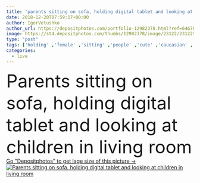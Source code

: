 ```yaml
---
title: 'parents sitting on sofa, holding digital tablet and looking at children in living room'
date: 2018-12-20T07:59:17+00:00
author: IgorVetushko
author_url: https://depositphotos.com/portfolio-12982378.html?ref=64678756
image: https://st4.depositphotos.com/thumbs/12982378/image/23122/231225810/api_thumb_450.jpg?forcejpeg=true
type: "post"
tags: ['holding' ,'female' ,'sitting' ,'people' ,'cute' ,'caucasian' ,'family' ,'male' ,'man' ,'connection' ,'boy' ,'childhood' ,'children' ,'kids' ,'pretty' ,'home' ,'woman' ,'communication' ,'together' ,'togetherness' ,'looking' ,'indoors' ,'son' ,'daughter' ,'apartment' ,'handsome' ,'mother' ,'gadget' ,'brother' ,'sister' ,'sofa' ,'mom' ,'wife' ,'husband' ,'dad' ,'father' ,'offsprings' ,'bonding' ,'siblings' ,'Color Image' ,'copy space' ,'Elementary Age' ,'Living Room' ,'Casual Clothing' ,'Two Parents' ,'Digital Tablet' ,'digital device' ,'preschool age' ]
categories: 
  - live
---
```

<div aling="center">
            <font size="60"> Parents sitting on sofa, holding digital tablet and looking at children in living room</font>   
</div>
<div>
    <a href='https://st4.depositphotos.com/thumbs/12982378/image/23122/231225810/api_thumb_450.jpg?forcejpeg=true?ref=64678756' target=_blank > Go "Depositphotos" to get lage size of this picture ->
        <img href='https://st4.depositphotos.com/thumbs/12982378/image/23122/231225810/api_thumb_450.jpg?forcejpeg=true?ref=64678756' src='https://st4.depositphotos.com/12982378/23122/i/950/depositphotos_231225810-stock-photo-parents-sitting-sofa-holding-digital.jpg?forcejpeg=true' alt='Parents sitting on sofa, holding digital tablet and looking at children in living room' >
    </a>
</div>
